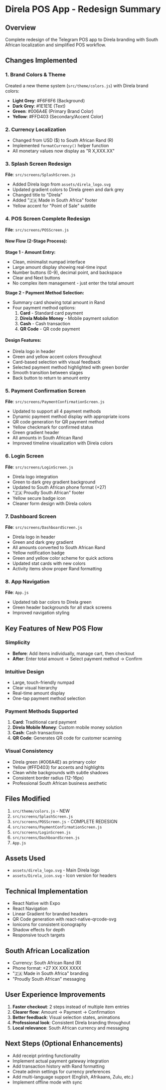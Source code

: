 # Direla POS App - Redesign Summary

## Overview
Complete redesign of the Telegram POS app to Direla branding with South African localization and simplified POS workflow.

## Changes Implemented

### 1. Brand Colors & Theme
Created a new theme system (`src/theme/colors.js`) with Direla brand colors:
- **Light Grey**: #F6F6F6 (Background)
- **Dark Grey**: #1E1E1E (Text)
- **Green**: #006A4E (Primary Brand Color)
- **Yellow**: #FFD403 (Secondary/Accent Color)

### 2. Currency Localization
- Changed from USD ($) to South African Rand (R)
- Implemented `formatCurrency()` helper function
- All monetary values now display as "R X,XXX.XX"

### 3. Splash Screen Redesign
**File**: `src/screens/SplashScreen.js`
- Added Direla logo from `assets/direla_logo.svg`
- Updated gradient colors to Direla green and dark grey
- Changed title to "Direla"
- Added "🇿🇦 Made in South Africa" footer
- Yellow accent for "Point of Sale" subtitle

### 4. POS Screen Complete Redesign
**File**: `src/screens/POSScreen.js`

#### New Flow (2-Stage Process):
**Stage 1 - Amount Entry:**
- Clean, minimalist numpad interface
- Large amount display showing real-time input
- Number buttons (0-9), decimal point, and backspace
- Clear and Next buttons
- No complex item management - just enter the total amount

**Stage 2 - Payment Method Selection:**
- Summary card showing total amount in Rand
- Four payment method options:
  1. **Card** - Standard card payment
  2. **Direla Mobile Money** - Mobile payment solution
  3. **Cash** - Cash transaction
  4. **QR Code** - QR code payment

#### Design Features:
- Direla logo in header
- Green and yellow accent colors throughout
- Card-based selection with visual feedback
- Selected payment method highlighted with green border
- Smooth transition between stages
- Back button to return to amount entry

### 5. Payment Confirmation Screen
**File**: `src/screens/PaymentConfirmationScreen.js`
- Updated to support all 4 payment methods
- Dynamic payment method display with appropriate icons
- QR code generation for QR payment method
- Yellow checkmark for confirmed status
- Green gradient header
- All amounts in South African Rand
- Improved timeline visualization with Direla colors

### 6. Login Screen
**File**: `src/screens/LoginScreen.js`
- Direla logo integration
- Green to dark grey gradient background
- Updated to South African phone format (+27)
- "🇿🇦 Proudly South African" footer
- Yellow secure badge icon
- Cleaner form design with Direla colors

### 7. Dashboard Screen
**File**: `src/screens/DashboardScreen.js`
- Direla logo in header
- Green and dark grey gradient
- All amounts converted to South African Rand
- Yellow notification badge
- Green and yellow color scheme for quick actions
- Updated stat cards with new colors
- Activity items show proper Rand formatting

### 8. App Navigation
**File**: `App.js`
- Updated tab bar colors to Direla green
- Green header backgrounds for all stack screens
- Improved navigation styling

## Key Features of New POS Flow

### Simplicity
- **Before**: Add items individually, manage cart, then checkout
- **After**: Enter total amount → Select payment method → Confirm

### Intuitive Design
- Large, touch-friendly numpad
- Clear visual hierarchy
- Real-time amount display
- One-tap payment method selection

### Payment Methods Supported
1. **Card**: Traditional card payment
2. **Direla Mobile Money**: Custom mobile money solution
3. **Cash**: Cash transactions
4. **QR Code**: Generates QR code for customer scanning

### Visual Consistency
- Direla green (#006A4E) as primary color
- Yellow (#FFD403) for accents and highlights
- Clean white backgrounds with subtle shadows
- Consistent border radius (12-16px)
- Professional South African business aesthetic

## Files Modified
1. `src/theme/colors.js` - NEW
2. `src/screens/SplashScreen.js`
3. `src/screens/POSScreen.js` - COMPLETE REDESIGN
4. `src/screens/PaymentConfirmationScreen.js`
5. `src/screens/LoginScreen.js`
6. `src/screens/DashboardScreen.js`
7. `App.js`

## Assets Used
- `assets/direla_logo.svg` - Main Direla logo
- `assets/Direla_icon.svg` - Icon version for headers

## Technical Implementation
- React Native with Expo
- React Navigation
- Linear Gradient for branded headers
- QR Code generation with react-native-qrcode-svg
- Ionicons for consistent iconography
- Shadow effects for depth
- Responsive touch targets

## South African Localization
- Currency: South African Rand (R)
- Phone format: +27 XX XXX XXXX
- "🇿🇦 Made in South Africa" branding
- "Proudly South African" messaging

## User Experience Improvements
1. **Faster checkout**: 2 steps instead of multiple item entries
2. **Clearer flow**: Amount → Payment → Confirmation
3. **Better feedback**: Visual selection states, animations
4. **Professional look**: Consistent Direla branding throughout
5. **Local relevance**: South African currency and messaging

## Next Steps (Optional Enhancements)
- Add receipt printing functionality
- Implement actual payment gateway integration
- Add transaction history with Rand formatting
- Create admin settings for currency preferences
- Add multi-language support (English, Afrikaans, Zulu, etc.)
- Implement offline mode with sync
